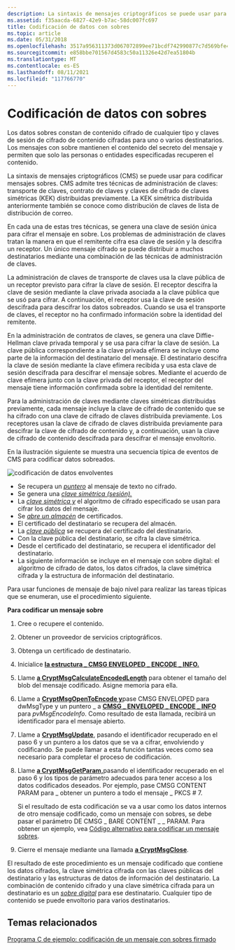 ```yaml
---
description: La sintaxis de mensajes criptográficos se puede usar para codificar mensajes sobres.
ms.assetid: f35aacda-6827-42e9-b7ac-58dc007fc697
title: Codificación de datos con sobres
ms.topic: article
ms.date: 05/31/2018
ms.openlocfilehash: 3517a956311373d067072899ee71bcdf742990877c7d569bfe4e5ef7f2757e08
ms.sourcegitcommit: e858bbe701567d4583c50a11326e42d7ea51804b
ms.translationtype: MT
ms.contentlocale: es-ES
ms.lasthandoff: 08/11/2021
ms.locfileid: "117766770"
---
```

# <a name="encoding-enveloped-data"></a>Codificación de datos con sobres

Los datos sobres constan de contenido cifrado de cualquier tipo y claves de sesión de cifrado de contenido cifradas para uno o varios destinatarios. Los mensajes con sobre mantienen el contenido del secreto del mensaje y permiten que solo las personas o entidades especificadas recuperen el contenido.

La sintaxis de mensajes criptográficos (CMS) se puede usar para codificar mensajes sobres. CMS admite tres técnicas de administración de claves: transporte de claves, contrato de claves y claves de cifrado de claves simétricas (KEK) distribuidas previamente. La KEK simétrica distribuida anteriormente también se conoce como distribución de claves de lista de distribución de correo.

En cada una de estas tres técnicas, se genera una clave de sesión única para cifrar el mensaje en sobre. Los problemas de administración de claves tratan la manera en que el remitente cifra esa clave de sesión y la descifra un receptor. Un único mensaje cifrado se puede distribuir a muchos destinatarios mediante una combinación de las técnicas de administración de claves.

La administración de claves de transporte de claves usa la clave pública de un receptor previsto para cifrar la clave de sesión. El receptor descifra la clave de sesión mediante la clave privada asociada a la clave pública que se usó para cifrar. A continuación, el receptor usa la clave de sesión descifrada para descifrar los datos sobreados. Cuando se usa el transporte de claves, el receptor no ha confirmado información sobre la identidad del remitente.

En la administración de contratos de claves, se genera una clave Diffie-Hellman clave privada temporal y se usa para cifrar la clave de sesión. La clave pública correspondiente a la clave privada efímera se incluye como parte de la información del destinatario del mensaje. El destinatario descifra la clave de sesión mediante la clave efímera recibida y usa esta clave de sesión descifrada para descifrar el mensaje sobres. Mediante el acuerdo de clave efímera junto con la clave privada del receptor, el receptor del mensaje tiene información confirmada sobre la identidad del remitente.

Para la administración de [](../secgloss/s-gly.md)claves mediante claves simétricas distribuidas previamente, cada mensaje incluye la clave de cifrado de contenido que se ha cifrado con una clave de cifrado de claves distribuida previamente. Los receptores usan la clave de cifrado de claves distribuida previamente para descifrar la clave de cifrado de contenido y, a continuación, usan la clave de cifrado de contenido descifrada para descifrar el mensaje envoltorio.

En la ilustración siguiente se muestra una secuencia típica de eventos de CMS para codificar datos sobreados.

![codificación de datos envolventes](images/envelmsg.png)

-   Se recupera un [*puntero*](../secgloss/p-gly.md) al mensaje de texto no cifrado.
-   Se genera una [*clave simétrica (sesión).*](../secgloss/s-gly.md)
-   La [*clave simétrica y*](../secgloss/s-gly.md) el algoritmo de cifrado especificado se usan para cifrar los datos del mensaje.
-   Se [*abre un almacén*](../secgloss/c-gly.md) de certificados.
-   El certificado del destinatario se recupera del almacén.
-   La [*clave pública*](../secgloss/p-gly.md) se recupera del certificado del destinatario.
-   Con la clave pública del destinatario, se cifra la clave simétrica.
-   Desde el certificado del destinatario, se recupera el identificador del destinatario.
-   La siguiente información se incluye en el mensaje con sobre digital: el algoritmo de cifrado de datos, los datos cifrados, la clave simétrica cifrada y la estructura de información del destinatario.

Para usar funciones de mensaje de bajo nivel para realizar las tareas típicas que se enumeran, use el procedimiento siguiente.

**Para codificar un mensaje sobre**

1.  Cree o recupere el contenido.
2.  Obtener un proveedor de servicios criptográficos.
3.  Obtenga un certificado de destinatario.
4.  Inicialice [**la estructura \_ CMSG ENVELOPED \_ ENCODE \_ INFO.**](/windows/desktop/api/Wincrypt/ns-wincrypt-cmsg_enveloped_encode_info)
5.  Llame [**a CryptMsgCalculateEncodedLength**](/windows/desktop/api/Wincrypt/nf-wincrypt-cryptmsgcalculateencodedlength) para obtener el tamaño del blob del mensaje codificado. Asigne memoria para ella.
6.  Llame a [**CryptMsgOpenToEncode y**](/windows/desktop/api/Wincrypt/nf-wincrypt-cryptmsgopentoencode)pase CMSG ENVELOPED para dwMsgType y un puntero \_ a [**CMSG \_ ENVELOPED \_ ENCODE \_ INFO**](/windows/desktop/api/Wincrypt/ns-wincrypt-cmsg_enveloped_encode_info) para  *pvMsgEncodeInfo*. Como resultado de esta llamada, recibirá un identificador para el mensaje abierto.
7.  Llame a [**CryptMsgUpdate**](/windows/desktop/api/Wincrypt/nf-wincrypt-cryptmsgupdate), pasando el identificador recuperado en el paso 6 y un puntero a los datos que se va a cifrar, envolviendo y codificando. Se puede llamar a esta función tantas veces como sea necesario para completar el proceso de codificación.
8.  Llame [**a CryptMsgGetParam,**](/windows/desktop/api/Wincrypt/nf-wincrypt-cryptmsggetparam)pasando el identificador recuperado en el paso 6 y los tipos de parámetro adecuados para tener acceso a los datos codificados deseados. Por ejemplo, pase CMSG CONTENT PARAM para \_ obtener un puntero a todo el mensaje \_ PKCS \# 7.

    Si el resultado de esta codificación [](../secgloss/i-gly.md) se va a usar como los datos internos de otro mensaje codificado, como un mensaje con sobres, se debe pasar el parámetro DE CMSG \_ BARE CONTENT \_ \_ PARAM. Para obtener un ejemplo, vea [Código alternativo para codificar un mensaje sobres](alternate-code-for-encoding-an-enveloped-message.md).

9.  Cierre el mensaje mediante una llamada [**a CryptMsgClose**](/windows/desktop/api/Wincrypt/nf-wincrypt-cryptmsgclose).

El resultado de este procedimiento es un mensaje codificado [](../secgloss/s-gly.md) que contiene los datos cifrados, la clave simétrica cifrada con las claves públicas del destinatario y las estructuras de datos de información del destinatario. La combinación de contenido cifrado y una clave simétrica cifrada para un destinatario es un [*sobre digital*](../secgloss/d-gly.md) para ese destinatario. Cualquier tipo de contenido se puede envoltorio para varios destinatarios.

## <a name="related-topics"></a>Temas relacionados

<dl> <dt>

[Programa C de ejemplo: codificación de un mensaje con sobres firmado](example-c-program-encoding-an-enveloped-signed-message.md)
</dt> </dl>

 

 
